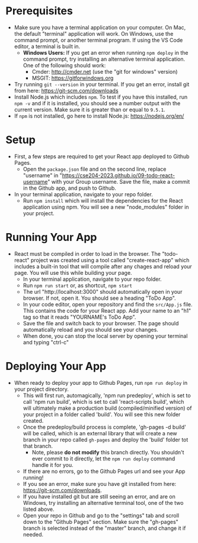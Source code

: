 # Prerequisites
- Make sure you have a terminal application on your computer. On Mac, the default "terminal" application will work. On Windows, use the command prompt, or another terminal program. If using the VS Code editor, a terminal is built in.
  - **Windows Users:** If you get an error when running `npm deploy` in the command prompt, try installing an alternative terminal application. One of the following should work:
    - Cmder: http://cmder.net (use the "git for windows" version)
    - MSGIT: https://gitforwindows.org
- Try running `git --version` in your terminal. If you get an error, install git from here: https://git-scm.com/downloads 
- Install Node.js which includes `npm`. To test if you have this installed, run `npm -v` and if it is installed, you should see a number output with the current version. Make sure it is greater than or equal to `9.5.1`.
- If `npm` is not installed, go here to install Node.js: https://nodejs.org/en/

# Setup
- First, a few steps are required to get your React app deployed to Github Pages.
  - Open the `package.json` file and on the second line, replace "username" in "https://cse204-2023.github.io/09-todo-react-username" with your Group username. Save the file, make a commit in the Github app, and push to Github.
- In your terminal application, navigate to your repo folder.
  - Run `npm install` which will install the dependencies for the React application using npm. You will see a new "node_modules" folder in your project.

# Running Your App
- React must be compiled in order to load in the browser. The "todo-react" project was created using a tool called "create-react-app" which includes a built-in tool that will compile after any chages and reload your page. You will use this while building your page.
  - In your terminal application, navigate to your repo folder.
  - Run `npm run start` or, as shortcut, `npm start`
  - The url "http://localhost:3000" should automatically open in your browser. If not, open it. You should see a heading "ToDo App".
  - In your code editor, open your repository and find the `src/App.js` file. This contains the code for your React app. Add your name to an "h1" tag so that it reads "YOURNAME's ToDo App".
  - Save the file and switch back to your browser. The page should automatically reload and you should see your changes.
  - When done, you can stop the local server by opening your terminal and typing "ctrl-c"
  
# Deploying Your App
- When ready to deploy your app to Github Pages, run `npm run deploy` in your project directory.
  - This will first run, automagically, 'npm run predeploy', which is set to call 'npm run build', which is set to call 'react-scripts build', which will ultimately make a production build (compiled/minified version) of your project in a folder called 'build'. You will see this new folder created.
  - Once the predeploy/build process is complete, 'gh-pages -d build' will be called, which is an external library that will create a new branch in your repo called `gh-pages` and deploy the 'build' folder tot that branch.
    - Note, please **do not modify** this branch directly. You shouldn't ever commit to it directly, let the `npm run deploy` command handle it for you.
  - If there are no errors, go to the Github Pages url and see your App running!
  - If you see an error, make sure you have git installed from here: https://git-scm.com/downloads.
  - If you have installed git but are still seeing an error, and are on Windows, try installing an alternative terminal tool, one of the two listed above.
  - Open your repo in Github and go to the "settings" tab and scroll down to the "Github Pages" section. Make sure the "gh-pages" branch is selected instead of the "master" branch, and change it if needed.
